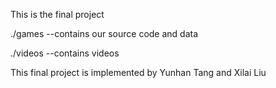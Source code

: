 This is the final project

./games 	--contains our source code and data

./videos	--contains videos


This final project is implemented by Yunhan Tang and Xilai Liu
